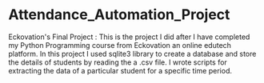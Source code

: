 # Attendance_Automation_Project
Eckovation's Final Project :
This is the project I did after I have completed my Python Programming course from Eckovation an online edutech platform.
In this project I used sqlite3 library to create a database and store the details of students by reading the a .csv file. I wrote scripts for extracting the data of a particular student for a specific time period.
